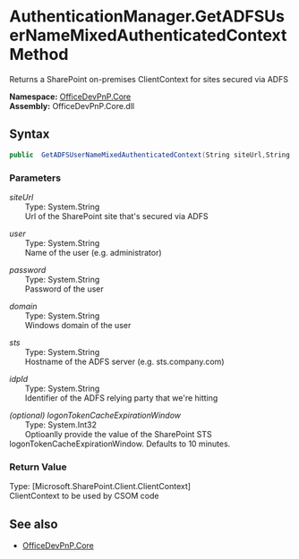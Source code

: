 # AuthenticationManager.GetADFSUserNameMixedAuthenticatedContext Method  
Returns a SharePoint on-premises ClientContext for sites secured via ADFS  

**Namespace:** [OfficeDevPnP.Core](OfficeDevPnP.Core.md)  
**Assembly:** OfficeDevPnP.Core.dll  
## Syntax
```C#
public  GetADFSUserNameMixedAuthenticatedContext(String siteUrl,String user,String password,String domain,String sts,String idpId,Int32 logonTokenCacheExpirationWindow)
```
### Parameters
*siteUrl*  
&emsp;&emsp;Type: System.String  
&emsp;&emsp;Url of the SharePoint site that's secured via ADFS  
  
*user*  
&emsp;&emsp;Type: System.String  
&emsp;&emsp;Name of the user (e.g. administrator)   
  
*password*  
&emsp;&emsp;Type: System.String  
&emsp;&emsp;Password of the user  
  
*domain*  
&emsp;&emsp;Type: System.String  
&emsp;&emsp;Windows domain of the user  
  
*sts*  
&emsp;&emsp;Type: System.String  
&emsp;&emsp;Hostname of the ADFS server (e.g. sts.company.com)  
  
*idpId*  
&emsp;&emsp;Type: System.String  
&emsp;&emsp;Identifier of the ADFS relying party that we're hitting  
  
*(optional) logonTokenCacheExpirationWindow*  
&emsp;&emsp;Type: System.Int32  
&emsp;&emsp;Optioanlly provide the value of the SharePoint STS logonTokenCacheExpirationWindow. Defaults to 10 minutes.  
  
### Return Value
Type: [Microsoft.SharePoint.Client.ClientContext]  
ClientContext to be used by CSOM code

## See also
- [OfficeDevPnP.Core](OfficeDevPnP.Core.md)
